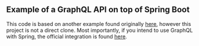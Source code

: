 ## Example of a GraphQL API on top of Spring Boot

This code is based on another example found originally [here](https://github.com/graphql-java/graphql-java-spring), however this project is not a direct clone. Most importantly, if you intend to use GraphQL with Spring, the official integration is found [here](https://github.com/spring-projects/spring-graphql).
